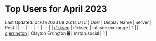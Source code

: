 # Top Users for April 2023
Last Updated: 04/01/2023 08:26:14 UTC
| User | Display Name | Server | Post |
| -- | -- | -- | -- |
| [r1cksec](https://infosec.exchange/@r1cksec) | r1cksec | infosec.exchange | 1 |
| [cjerrington](https://mstdn.social/@cjerrington) | Clayton Errington 🖥️ | mstdn.social | 1 |

